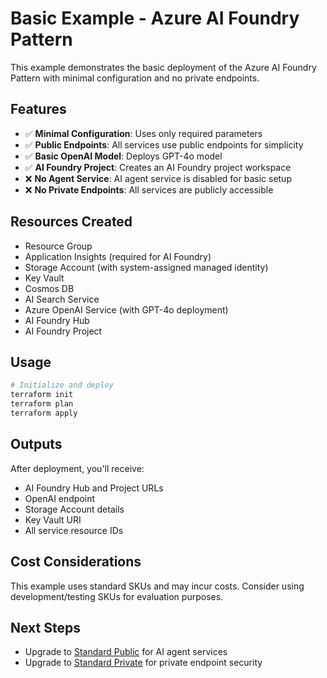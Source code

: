 # Basic Example - Azure AI Foundry Pattern

This example demonstrates the basic deployment of the Azure AI Foundry Pattern with minimal configuration and no private endpoints.

## Features

- ✅ **Minimal Configuration**: Uses only required parameters
- ✅ **Public Endpoints**: All services use public endpoints for simplicity
- ✅ **Basic OpenAI Model**: Deploys GPT-4o model
- ✅ **AI Foundry Project**: Creates an AI Foundry project workspace
- ❌ **No Agent Service**: AI agent service is disabled for basic setup
- ❌ **No Private Endpoints**: All services are publicly accessible

## Resources Created

- Resource Group
- Application Insights (required for AI Foundry)
- Storage Account (with system-assigned managed identity)
- Key Vault
- Cosmos DB
- AI Search Service
- Azure OpenAI Service (with GPT-4o deployment)
- AI Foundry Hub
- AI Foundry Project

## Usage

```bash
# Initialize and deploy
terraform init
terraform plan
terraform apply
```

## Outputs

After deployment, you'll receive:
- AI Foundry Hub and Project URLs
- OpenAI endpoint
- Storage Account details
- Key Vault URI
- All service resource IDs

## Cost Considerations

This example uses standard SKUs and may incur costs. Consider using development/testing SKUs for evaluation purposes.

## Next Steps

- Upgrade to [Standard Public](../standard-public) for AI agent services
- Upgrade to [Standard Private](../standard-private) for private endpoint security
